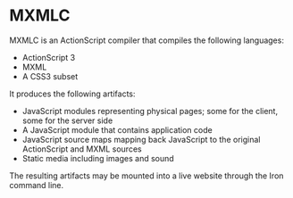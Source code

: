 # MXMLC

MXMLC is an ActionScript compiler that compiles the following languages:

* ActionScript 3
* MXML
* A CSS3 subset

It produces the following artifacts:

* JavaScript modules representing physical pages; some for the client, some for the server side
* A JavaScript module that contains application code
* JavaScript source maps mapping back JavaScript to the original ActionScript and MXML sources
* Static media including images and sound

The resulting artifacts may be mounted into a live website through the Iron command line.